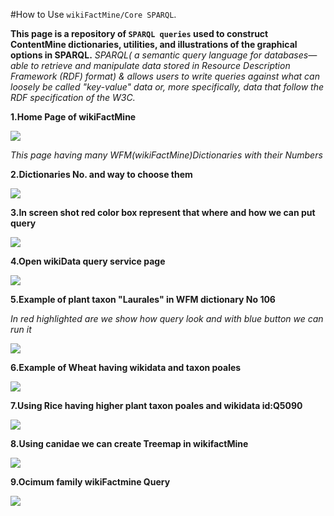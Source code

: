 #How to Use `wikiFactMine/Core SPARQL`.

**This page is a repository of `SPARQL queries` used to construct ContentMine dictionaries, utilities, and illustrations of the graphical options in SPARQL.**
*SPARQL( a semantic query language for databases—able to retrieve and manipulate data stored in Resource Description Framework (RDF) format) & allows users to write queries against what can loosely be called "key-value" data or, more specifically, data that follow the RDF specification of the W3C.*

**1.Home Page of wikiFactMine**


![](https://github.com/petermr/tigr2ess/blob/master/wikimedia/Assest/wikiFactMine_SPARQL_homepage.png)

*This page having many WFM(wikiFactMine)Dictionaries with their Numbers*



**2.Dictionaries No. and way to choose them**


![](https://github.com/petermr/tigr2ess/blob/master/wikimedia/Assest/select_Dict_106.png)



**3.In screen shot red color box represent that where and how we can put query**


![](https://github.com/petermr/tigr2ess/blob/master/wikimedia/Assest/put_query_and_run.png)

**4.Open wikiData query service page**

![](https://github.com/petermr/tigr2ess/blob/master/wikimedia/Assest/homepage_wikidata_query_service.png)


**5.Example of plant taxon "Laurales" in WFM dictionary No 106**

*In red highlighted are we show how query look and with blue button we can run it*


![](https://github.com/petermr/tigr2ess/blob/master/wikimedia/Assest/plant_taxon_Laurales_results.png)


**6.Example of Wheat having wikidata and taxon poales**


![](https://github.com/petermr/tigr2ess/blob/master/wikimedia/Assest/wheat_wikifactMine.png)


**7.Using Rice having higher plant taxon poales and wikidata id:Q5090** 


![](https://github.com/petermr/tigr2ess/blob/master/wikimedia/Assest/Rice_wikiFactMine.png)


**8.Using canidae we can create Treemap in wikifactMine**


![](https://github.com/petermr/tigr2ess/blob/master/wikimedia/Assest/canidae_treemap.png)


**9.Ocimum family wikiFactmine Query**


![](https://github.com/petermr/tigr2ess/blob/master/wikimedia/Assest/Ocimum_family_results.png)


